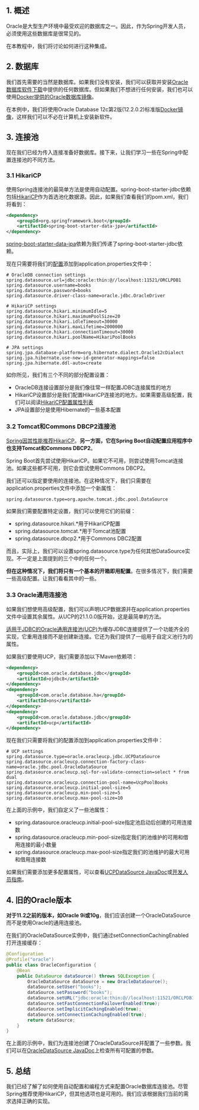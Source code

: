 ## 1. 概述

Oracle是大型生产环境中最受欢迎的数据库之一。因此，作为Spring开发人员，必须使用这些数据库是很常见的。

在本教程中，我们将讨论如何进行这种集成。

## 2. 数据库

我们首先需要的当然是数据库。如果我们没有安装，我们可以获取并安装[Oracle数据库软件下载](https://www.oracle.com/database/technologies/oracle-database-software-downloads.html)中提供的任何数据库。但如果我们不想进行任何安装，我们也可以使用[Docker提供的Oracle数据库镜像](https://github.com/oracle/docker-images/tree/master/OracleDatabase/SingleInstance)。

在本例中，我们将使用Oracle Database 12c第2版(12.2.0.2)标准版[Docker镜像](https://github.com/oracle/docker-images/tree/master/OracleDatabase/SingleInstance#building-oracle-database-docker-install-images)，这样我们可以不必在计算机上安装新软件。

## 3. 连接池

现在我们已经为传入连接准备好数据库。接下来，让我们学习一些在Spring中配置连接池的不同方法。

### 3.1 HikariCP

使用Spring连接池的最简单方法是使用自动配置。spring-boot-starter-jdbc依赖包括[HikariCP](https://www.baeldung.com/hikaricp)作为首选池化数据源。因此，如果我们查看我们的pom.xml，我们将看到：

```xml
<dependency>
    <groupId>org.springframework.boot</groupId>
    <artifactId>spring-boot-starter-data-jpa</artifactId>
</dependency>
```

[spring-boot-starter-data-jpa](https://central.sonatype.com/artifact/org.springframework.boot/spring-boot-starter-data-jpa/3.0.3)依赖为我们传递了spring-boot-starter-jdbc依赖。

现在只需要将我们的[配置](https://www.baeldung.com/spring-boot-hikari)添加到application.properties文件中：

```properties
# OracleDB connection settings
spring.datasource.url=jdbc:oracle:thin:@//localhost:11521/ORCLPDB1
spring.datasource.username=books
spring.datasource.password=books
spring.datasource.driver-class-name=oracle.jdbc.OracleDriver

# HikariCP settings
spring.datasource.hikari.minimumIdle=5
spring.datasource.hikari.maximumPoolSize=20
spring.datasource.hikari.idleTimeout=30000
spring.datasource.hikari.maxLifetime=2000000
spring.datasource.hikari.connectionTimeout=30000
spring.datasource.hikari.poolName=HikariPoolBooks

# JPA settings
spring.jpa.database-platform=org.hibernate.dialect.Oracle12cDialect
spring.jpa.hibernate.use-new-id-generator-mappings=false
spring.jpa.hibernate.ddl-auto=create
```

如你所见，我们有三个不同的部分配置设置：

-   OracleDB连接设置部分是我们像往常一样配置JDBC连接属性的地方
-   HikariCP设置部分是我们配置HikariCP连接池的地方。如果需要高级配置，我们可以阅读[HikariCP配置属性列表](https://github.com/brettwooldridge/HikariCP#configuration-knobs-baby)
-   JPA设置部分是使用Hibernate的一些基本配置

### 3.2 Tomcat和Commons DBCP2连接池

[Spring因其性能推荐HikariCP](https://docs.spring.io/spring-boot/docs/2.2.6.RELEASE/reference/htmlsingle/#boot-features-connect-to-production-database)。**另一方面，它在Spring Boot自动配置应用程序中也支持Tomcat和Commons DBCP2**。

Spring Boot首先尝试使用HikariCP。如果它不可用，则尝试使用Tomcat连接池。如果这些都不可用，则它会尝试使用Commons DBCP2。

我们还可以指定要使用的连接池。在这种情况下，我们只需要在application.properties文件中添加一个新属性：

```properties
spring.datasource.type=org.apache.tomcat.jdbc.pool.DataSource
```

如果我们需要配置特定设置，我们可以使用它们的前缀：

-   spring.datasource.hikari.*用于HikariCP配置
-   spring.datasource.tomcat.*用于Tomcat池配置
-   spring.datasource.dbcp2.*用于Commons DBC2配置

而且，实际上，我们可以设置spring.datasource.type为任何其他DataSource实现。不一定是上面提到的三个中的任何一个。

**但在这种情况下，我们将只有一个基本的开箱即用配置**。在很多情况下，我们需要一些高级配置。让我们看看其中的一些。

### 3.3 Oracle通用连接池

如果我们想使用高级配置，我们可以声明UCP数据源并在application.properties文件中设置其余属性。从UCP的21.1.0.0版开始，这是最简单的方法。

[适用于JDBC的Oracle通用连接池(UCP)](https://docs.oracle.com/en/database/oracle/oracle-database/21/jjucp/)为缓存JDBC连接提供了一个功能齐全的实现，它重用连接而不是创建新连接。它还为我们提供了一组用于自定义池行为的属性。

如果我们要使用UCP，我们需要添加以下Maven依赖项：

```xml
<dependency>
    <groupId>com.oracle.database.jdbc</groupId>
    <artifactId>ojdbc8</artifactId>
</dependency>
<dependency>
    <groupId>com.oracle.database.ha</groupId>
    <artifactId>ons</artifactId>
</dependency>
<dependency>
    <groupId>com.oracle.database.jdbc</groupId>
    <artifactId>ucp</artifactId>
</dependency>
```

现在我们只需要将我们的配置添加到application.properties文件中：

```properties
# UCP settings
spring.datasource.type=oracle.oracleucp.jdbc.UCPDataSource
spring.datasource.oracleucp.connection-factory-class-name=oracle.jdbc.pool.OracleDataSource
spring.datasource.oracleucp.sql-for-validate-connection=select * from dual
spring.datasource.oracleucp.connection-pool-name=UcpPoolBooks
spring.datasource.oracleucp.initial-pool-size=5
spring.datasource.oracleucp.min-pool-size=5
spring.datasource.oracleucp.max-pool-size=10
```

在上面的示例中，我们自定义了一些池属性：

-   spring.datasource.oracleucp.initial-pool-size指定池启动后创建的可用连接数
-   spring.datasource.oracleucp.min-pool-size指定我们的池维护的可用和借用连接的最小数量
-   spring.datasource.oracleucp.max-pool-size指定我们的池维护的最大可用和借用连接数

如果我们需要添加更多配置属性，可以查看[UCPDataSource JavaDoc](https://docs.oracle.com/en/database/oracle/oracle-database/21/jjuar/oracle/ucp/jdbc/UCPDataSource.html)或[开发人员指南](https://docs.oracle.com/en/database/oracle/oracle-database/21/jjucp/)。

## 4. 旧的Oracle版本

**对于11.2之前的版本，如Oracle 9i或10g**，我们应该创建一个OracleDataSource而不是使用Oracle的通用连接池。

在我们的OracleDataSource实例中，我们通过setConnectionCachingEnabled打开连接缓存：

```java
@Configuration
@Profile("oracle")
public class OracleConfiguration {
    @Bean
    public DataSource dataSource() throws SQLException {
        OracleDataSource dataSource = new OracleDataSource();
        dataSource.setUser("books");
        dataSource.setPassword("books");
        dataSource.setURL("jdbc:oracle:thin:@//localhost:11521/ORCLPDB1");
        dataSource.setFastConnectionFailoverEnabled(true);
        dataSource.setImplicitCachingEnabled(true);
        dataSource.setConnectionCachingEnabled(true);
        return dataSource;
    }
}
```

在上面的示例中，我们为连接池创建了OracleDataSource并配置了一些参数。我们可以在[OracleDataSource JavaDoc](https://docs.oracle.com/en/database/oracle/oracle-database/12.2/jajdb/oracle/jdbc/pool/OracleDataSource.html)上检查所有可配置的参数。

## 5. 总结

我们已经了解了如何使用自动配置和编程方式来配置Oracle数据库连接池。尽管Spring推荐使用HikariCP，但其他选项也是可用的。我们应该根据我们当前的需求选择正确的实现。